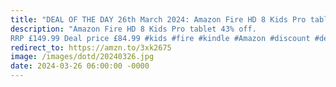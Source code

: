 ```yaml
---
title: "DEAL OF THE DAY 26th March 2024: Amazon Fire HD 8 Kids Pro tablet"
description: "Amazon Fire HD 8 Kids Pro tablet 43% off.
RRP £149.99 Deal price £84.99 #kids #fire #kindle #Amazon #discount #deals #deal #dealoftheday #ad #affiliate"
redirect_to: https://amzn.to/3xk2675
image: /images/dotd/20240326.jpg
date: 2024-03-26 06:00:00 -0000
---
```

